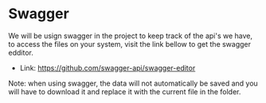 # Swagger
We will be usign swagger in the project to keep track of the api's we have, to access the files on your system, visit the link bellow to get the swagger edditor. 

- Link: https://github.com/swagger-api/swagger-editor

Note: when using swagger, the data will not automatically be saved and you will have to download it and replace it with the current file in the folder. 
